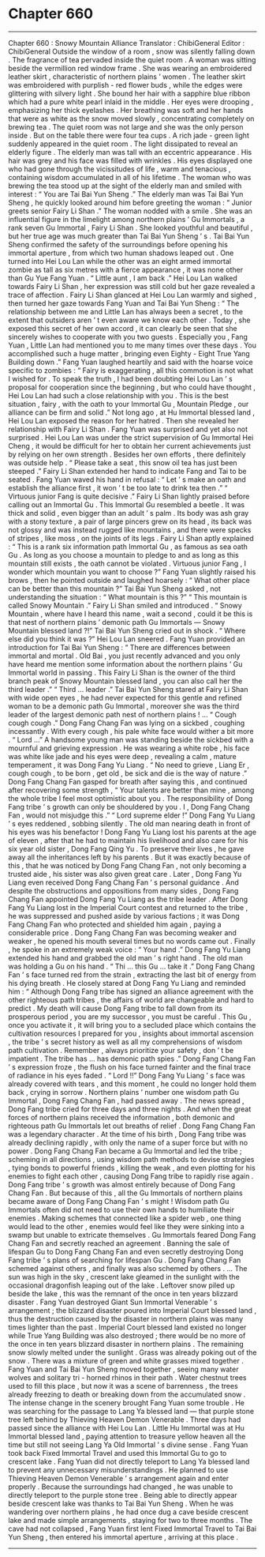 
# Chapter 660


---

Chapter 660 : Snowy Mountain Alliance
Translator :
ChibiGeneral
Editor :
ChibiGeneral
Outside the window of a room , snow was silently falling down .
The fragrance of tea pervaded inside the quiet room .
A woman was sitting beside the vermillion red window frame .
She was wearing an embroidered leather skirt , characteristic of northern plains ’ women . The leather skirt was embroidered with purplish - red flower buds , while the edges were glittering with silvery light . She bound her hair with a sapphire blue ribbon which had a pure white pearl inlaid in the middle .
Her eyes were drooping , emphasizing her thick eyelashes . Her breathing was soft and her hands that were as white as the snow moved slowly , concentrating completely on brewing tea .
The quiet room was not large and she was the only person inside . But on the table there were four tea cups .
A rich jade - green light suddenly appeared in the quiet room .
The light dissipated to reveal an elderly figure .
The elderly man was tall with an eccentric appearance . His hair was grey and his face was filled with wrinkles . His eyes displayed one who had gone through the vicissitudes of life , warm and tenacious , containing wisdom accumulated in all of his lifetime .
The woman who was brewing the tea stood up at the sight of the elderly man and smiled with interest : “ You are Tai Bai Yun Sheng .”
The elderly man was Tai Bai Yun Sheng , he quickly looked around him before greeting the woman : “ Junior greets senior Fairy Li Shan .”
The woman nodded with a smile . She was an influential figure in the limelight among northern plains ’ Gu Immortals , a rank seven Gu Immortal , Fairy Li Shan .
She looked youthful and beautiful , but her true age was much greater than Tai Bai Yun Sheng ’ s .
Tai Bai Yun Sheng confirmed the safety of the surroundings before opening his immortal aperture , from which two human shadows leaped out .
One turned into Hei Lou Lan while the other was an eight armed immortal zombie as tall as six metres with a fierce appearance , it was none other than Gu Yue Fang Yuan .
“ Little aunt , I am back .” Hei Lou Lan walked towards Fairy Li Shan , her expression was still cold but her gaze revealed a trace of affection .
Fairy Li Shan glanced at Hei Lou Lan warmly and sighed , then turned her gaze towards Fang Yuan and Tai Bai Yun Sheng : “ The relationship between me and Little Lan has always been a secret , to the extent that outsiders aren ’ t even aware we know each other . Today , she exposed this secret of her own accord , it can clearly be seen that she sincerely wishes to cooperate with you two guests . Especially you , Fang Yuan , Little Lan had mentioned you to me many times over these days . You accomplished such a huge matter , bringing even Eighty - Eight True Yang Building down .”
Fang Yuan laughed heartily and said with the hoarse voice specific to zombies : “ Fairy is exaggerating , all this commotion is not what I wished for . To speak the truth , I had been doubting Hei Lou Lan ’ s proposal for cooperation since the beginning , but who could have thought , Hei Lou Lan had such a close relationship with you . This is the best situation , fairy , with the oath to your Immortal Gu , Mountain Pledge , our alliance can be firm and solid .”
Not long ago , at Hu Immortal blessed land , Hei Lou Lan exposed the reason for her hatred . Then she revealed her relationship with Fairy Li Shan .
Fang Yuan was surprised and yet also not surprised .
Hei Lou Lan was under the strict supervision of Gu Immortal Hei Cheng , it would be difficult for her to obtain her current achievements just by relying on her own strength . Besides her own efforts , there definitely was outside help .
“ Please take a seat , this snow oil tea has just been steeped .” Fairy Li Shan extended her hand to indicate Fang and Tai to be seated .
Fang Yuan waved his hand in refusal : “ Let ’ s make an oath and establish the alliance first , it won ’ t be too late to drink tea then .”
“ Virtuous junior Fang is quite decisive .” Fairy Li Shan lightly praised before calling out an Immortal Gu .
This Immortal Gu resembled a beetle . It was thick and solid , even bigger than an adult ’ s palm . Its body was ash gray with a stony texture , a pair of large pincers grew on its head , its back was not glossy and was instead rugged like mountains , and there were specks of stripes , like moss , on the joints of its legs .
Fairy Li Shan aptly explained : “ This is a rank six information path Immortal Gu , as famous as sea oath Gu . As long as you choose a mountain to pledge to and as long as this mountain still exists , the oath cannot be violated . Virtuous junior Fang , I wonder which mountain you want to choose ?”
Fang Yuan slightly raised his brows , then he pointed outside and laughed hoarsely : “ What other place can be better than this mountain ?”
Tai Bai Yun Sheng asked , not understanding the situation : “ What mountain is this ?”
“ This mountain is called Snowy Mountain .” Fairy Li Shan smiled and introduced .
“ Snowy Mountain , where have I heard this name , wait a second , could it be this is that nest of northern plains ’ demonic path Gu Immortals — Snowy Mountain blessed land ?!” Tai Bai Yun Sheng cried out in shock .
“ Where else did you think it was ?” Hei Lou Lan sneered .
Fang Yuan provided an introduction for Tai Bai Yun Sheng : “ There are differences between immortal and mortal . Old Bai , you just recently advanced and you only have heard me mention some information about the northern plains ’ Gu Immortal world in passing . This Fairy Li Shan is the owner of the third branch peak of Snowy Mountain blessed land , you can also call her the third leader .”
“ Third … leader .” Tai Bai Yun Sheng stared at Fairy Li Shan with wide open eyes , he had never expected for this gentle and refined woman to be a demonic path Gu Immortal , moreover she was the third leader of the largest demonic path nest of northern plains !
…
“ Cough cough cough .” Dong Fang Chang Fan was lying on a sickbed , coughing incessantly . With every cough , his pale white face would wither a bit more .
“ Lord …” A handsome young man was standing beside the sickbed with a mournful and grieving expression .
He was wearing a white robe , his face was white like jade and his eyes were deep , revealing a calm , mature temperament , it was Dong Fang Yu Liang .
“ No need to grieve , Liang Er , cough cough , to be born , get old , be sick and die is the way of nature .” Dong Fang Chang Fan gasped for breath after saying this , and continued after recovering some strength , “ Your talents are better than mine , among the whole tribe I feel most optimistic about you . The responsibility of Dong Fang tribe ’ s growth can only be shouldered by you . I , Dong Fang Chang Fan , would not misjudge this .”
“ Lord supreme elder !” Dong Fang Yu Liang ’ s eyes reddened , sobbing silently .
The old man nearing death in front of his eyes was his benefactor !
Dong Fang Yu Liang lost his parents at the age of eleven , after that he had to maintain his livelihood and also care for his six year old sister , Dong Fang Qing Yu .
To preserve their lives , he gave away all the inheritances left by his parents .
But it was exactly because of this , that he was noticed by Dong Fang Chang Fan , not only becoming a trusted aide , his sister was also given great care .
Later , Dong Fang Yu Liang even received Dong Fang Chang Fan ’ s personal guidance . And despite the obstructions and oppositions from many sides , Dong Fang Chang Fan appointed Dong Fang Yu Liang as the tribe leader .
After Dong Fang Yu Liang lost in the Imperial Court contest and returned to the tribe , he was suppressed and pushed aside by various factions ; it was Dong Fang Chang Fan who protected and shielded him again , paying a considerable price .
Dong Fang Chang Fan was becoming weaker and weaker , he opened his mouth several times but no words came out . Finally , he spoke in an extremely weak voice : “ Your hand .”
Dong Fang Yu Liang extended his hand and grabbed the old man ’ s right hand .
The old man was holding a Gu on his hand .
“ Thi … this Gu … take it .” Dong Fang Chang Fan ’ s face turned red from the strain , extracting the last bit of energy from his dying breath .
He closely stared at Dong Fang Yu Liang and reminded him : “ Although Dong Fang tribe has signed an alliance agreement with the other righteous path tribes , the affairs of world are changeable and hard to predict . My death will cause Dong Fang tribe to fall down from its prosperous period , you are my successor , you must be careful . This Gu , once you activate it , it will bring you to a secluded place which contains the cultivation resources I prepared for you , insights about immortal ascension , the tribe ’ s secret history as well as all my comprehensions of wisdom path cultivation . Remember , always prioritize your safety , don ’ t be impatient . The tribe has … has demonic path spies .”
Dong Fang Chang Fan ’ s expression froze , the flush on his face turned fainter and the final trace of radiance in his eyes faded .
“ Lord !!” Dong Fang Yu Liang ’ s face was already covered with tears , and this moment , he could no longer hold them back , crying in sorrow .
Northern plains ’ number one wisdom path Gu Immortal , Dong Fang Chang Fan , had passed away .
The news spread , Dong Fang tribe cried for three days and three nights . And when the great forces of northern plains received the information , both demonic and righteous path Gu Immortals let out breaths of relief .
Dong Fang Chang Fan was a legendary character .
At the time of his birth , Dong Fang tribe was already declining rapidly , with only the name of a super force but with no power .
Dong Fang Chang Fan became a Gu Immortal and led the tribe ; scheming in all directions , using wisdom path methods to devise strategies , tying bonds to powerful friends , killing the weak , and even plotting for his enemies to fight each other , causing Dong Fang tribe to rapidly rise again .
Dong Fang tribe ’ s growth was almost entirely because of Dong Fang Chang Fan .
But because of this , all the Gu Immortals of northern plains became aware of Dong Fang Chang Fan ’ s might ! Wisdom path Gu Immortals often did not need to use their own hands to humiliate their enemies . Making schemes that connected like a spider web , one thing would lead to the other , enemies would feel like they were sinking into a swamp but unable to extricate themselves .
Gu Immortals feared Dong Fang Chang Fan and secretly reached an agreement . Banning the sale of lifespan Gu to Dong Fang Chang Fan and even secretly destroying Dong Fang tribe ’ s plans of searching for lifespan Gu .
Dong Fang Chang Fan schemed against others , and finally was also schemed by others .
…
The sun was high in the sky , crescent lake gleamed in the sunlight with the occasional dragonfish leaping out of the lake .
Leftover snow piled up beside the lake , this was the remnant of the once in ten years blizzard disaster .
Fang Yuan destroyed Giant Sun Immortal Venerable ’ s arrangement ; the blizzard disaster poured into Imperial Court blessed land , thus the destruction caused by the disaster in northern plains was many times lighter than the past .
Imperial Court blessed land existed no longer while True Yang Building was also destroyed ; there would be no more of the once in ten years blizzard disaster in northern plains .
The remaining snow slowly melted under the sunlight .
Grass was already poking out of the snow . There was a mixture of green and white grasses mixed together .
Fang Yuan and Tai Bai Yun Sheng moved together , seeing many water wolves and solitary tri - horned rhinos in their path . Water chestnut trees used to fill this place , but now it was a scene of barrenness , the trees already freezing to death or breaking down from the accumulated snow .
The intense change in the scenery brought Fang Yuan some trouble .
He was searching for the passage to Lang Ya blessed land — that purple stone tree left behind by Thieving Heaven Demon Venerable .
Three days had passed since the alliance with Hei Lou Lan .
Little Hu Immortal was at Hu Immortal blessed land , paying attention to treasure yellow heaven all the time but still not seeing Lang Ya Old Immortal ’ s divine sense .
Fang Yuan took back Fixed Immortal Travel and used this Immortal Gu to go to crescent lake .
Fang Yuan did not directly teleport to Lang Ya blessed land to prevent any unnecessary misunderstandings . He planned to use Thieving Heaven Demon Venerable ’ s arrangement again and enter properly .
Because the surroundings had changed , he was unable to directly teleport to the purple stone tree . Being able to directly appear beside crescent lake was thanks to Tai Bai Yun Sheng .
When he was wandering over northern plains , he had once dug a cave beside crescent lake and made simple arrangements , staying for two to three months .
The cave had not collapsed , Fang Yuan first lent Fixed Immortal Travel to Tai Bai Yun Sheng , then entered his immortal aperture , arriving at this place .

---


